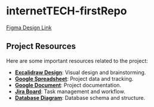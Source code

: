 # internetTECH-firstRepo
[Figma Design Link](https://www.figma.com/design/fJKJbzhizkRyN3xVDUHCQY/Esraa-Alaa-El-Din's-team-library?node-id=2334-465&m=dev&t=2RJhxpBZQFp50oSH-1)
## Project Resources

Here are some important resources related to the project:

- **[Excalidraw Design](https://excalidraw.com/#room=2cc112b109f720852a6d,8UQCpbpIqy-V-jZKcS-5bg)**: Visual design and brainstorming.
- **[Google Spreadsheet](https://docs.google.com/spreadsheets/d/1G4VYE0O4kiKjIqW-VQ5cytzqKvQBC6AO3luZz2FtBw0/edit?usp=sharing)**: Project data and tracking.
- **[Google Document](https://docs.google.com/document/d/1xBba7l04hA3FGDaIRcdhCZEnKXECFrPTOghBZr2PcxI/edit?usp=sharing)**: Project documentation.
- **[Jira Board](https://nourashousha.atlassian.net/jira/software/projects/EPIC/boards/1?atlOrigin=eyJpIjoiNDgxM2IxYmU1ZWY1NGI1ZWIxNmVjYzFmOWViMDVkNzciLCJwIjoiaiJ9i)**: Task management and workflow.
- **[Database Diagram](https://drawsql.app/teams/budget-ly/diagrams/database)**: Database schema and structure.
